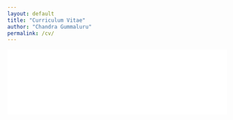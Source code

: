 ```yaml
---
layout: default
title: "Curriculum Vitae"
author: "Chandra Gummaluru"
permalink: /cv/
---
```


<embed src="/assets/cn_Lin_Ctl_Thry.pdf" type="application/pdf" width="100%">
